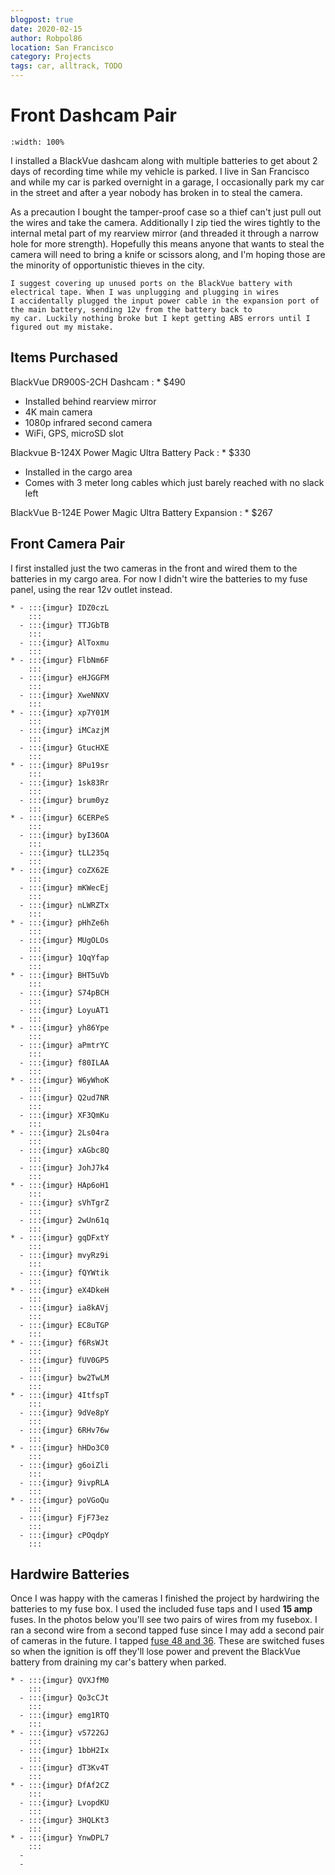 ```yaml
---
blogpost: true
date: 2020-02-15
author: Robpol86
location: San Francisco
category: Projects
tags: car, alltrack, TODO
---
```


# Front Dashcam Pair

```{imgur-figure} 9dVe8pY
:width: 100%
```

I installed a BlackVue dashcam along with multiple batteries to get about 2 days of recording time while my vehicle is
parked. I live in San Francisco and while my car is parked overnight in a garage, I occasionally park my car in the street
and after a year nobody has broken in to steal the camera.

As a precaution I bought the tamper-proof case so a thief can't just pull out the wires and take the camera. Additionally I
zip tied the wires tightly to the internal metal part of my rearview mirror (and threaded it through a narrow hole for more
strength). Hopefully this means anyone that wants to steal the camera will need to bring a knife or scissors along, and I'm
hoping those are the minority of opportunistic thieves in the city.

```{note}
I suggest covering up unused ports on the BlackVue battery with electrical tape. When I was unplugging and plugging in wires
I accidentally plugged the input power cable in the expansion port of the main battery, sending 12v from the battery back to
my car. Luckily nothing broke but I kept getting ABS errors until I figured out my mistake.
```

## Items Purchased

BlackVue DR900S-2CH Dashcam
: * $490
  * Installed behind rearview mirror
  * 4K main camera
  * 1080p infrared second camera
  * WiFi, GPS, microSD slot

Blackvue B-124X Power Magic Ultra Battery Pack
: * $330
  * Installed in the cargo area
  * Comes with 3 meter long cables which just barely reached with no slack left

BlackVue B-124E Power Magic Ultra Battery Expansion
: * $267

## Front Camera Pair

I first installed just the two cameras in the front and wired them to the batteries in my cargo area. For now I didn't wire
the batteries to my fuse panel, using the rear 12v outlet instead.

```{list-table}
* - :::{imgur} IDZ0czL
    :::
  - :::{imgur} TTJGbTB
    :::
  - :::{imgur} AlToxmu
    :::
* - :::{imgur} FlbNm6F
    :::
  - :::{imgur} eHJGGFM
    :::
  - :::{imgur} XweNNXV
    :::
* - :::{imgur} xp7Y01M
    :::
  - :::{imgur} iMCazjM
    :::
  - :::{imgur} GtucHXE
    :::
* - :::{imgur} 8Pu19sr
    :::
  - :::{imgur} 1sk83Rr
    :::
  - :::{imgur} brum0yz
    :::
* - :::{imgur} 6CERPeS
    :::
  - :::{imgur} byI36OA
    :::
  - :::{imgur} tLL235q
    :::
* - :::{imgur} coZX62E
    :::
  - :::{imgur} mKWecEj
    :::
  - :::{imgur} nLWRZTx
    :::
* - :::{imgur} pHhZe6h
    :::
  - :::{imgur} MUgOLOs
    :::
  - :::{imgur} 1QqYfap
    :::
* - :::{imgur} BHT5uVb
    :::
  - :::{imgur} S74pBCH
    :::
  - :::{imgur} LoyuAT1
    :::
* - :::{imgur} yh86Ype
    :::
  - :::{imgur} aPmtrYC
    :::
  - :::{imgur} f80ILAA
    :::
* - :::{imgur} W6yWhoK
    :::
  - :::{imgur} Q2ud7NR
    :::
  - :::{imgur} XF3QmKu
    :::
* - :::{imgur} 2Ls04ra
    :::
  - :::{imgur} xAGbc8Q
    :::
  - :::{imgur} JohJ7k4
    :::
* - :::{imgur} HAp6oH1
    :::
  - :::{imgur} sVhTgrZ
    :::
  - :::{imgur} 2wUn61q
    :::
* - :::{imgur} gqDFxtY
    :::
  - :::{imgur} mvyRz9i
    :::
  - :::{imgur} fQYWtik
    :::
* - :::{imgur} eX4DkeH
    :::
  - :::{imgur} ia8kAVj
    :::
  - :::{imgur} EC8uTGP
    :::
* - :::{imgur} f6RsWJt
    :::
  - :::{imgur} fUV0GP5
    :::
  - :::{imgur} bw2TwLM
    :::
* - :::{imgur} 4ItfspT
    :::
  - :::{imgur} 9dVe8pY
    :::
  - :::{imgur} 6RHv76w
    :::
* - :::{imgur} hHDo3C0
    :::
  - :::{imgur} g6oiZli
    :::
  - :::{imgur} 9ivpRLA
    :::
* - :::{imgur} poVGoQu
    :::
  - :::{imgur} FjF73ez
    :::
  - :::{imgur} cPOqdpY
    :::
```

## Hardwire Batteries

Once I was happy with the cameras I finished the project by hardwiring the batteries to my fuse box. I used the included fuse
taps and I used **15 amp** fuses. In the photos below you'll see two pairs of wires from my fusebox. I ran a second wire from
a second tapped fuse since I may add a second pair of cameras in the future. I tapped
[fuse 48 and 36](https://fuse-box.info/volkswagen/volkswagen-golf-vii-mk7-2013-2020-fuses). These are switched fuses so when
the ignition is off they'll lose power and prevent the BlackVue battery from draining my car's battery when parked.

```{list-table}
* - :::{imgur} QVXJfM0
    :::
  - :::{imgur} Qo3cCJt
    :::
  - :::{imgur} emg1RTQ
    :::
* - :::{imgur} vS722GJ
    :::
  - :::{imgur} 1bbH2Ix
    :::
  - :::{imgur} dT3Kv4T
    :::
* - :::{imgur} DfAf2CZ
    :::
  - :::{imgur} LvopdKU
    :::
  - :::{imgur} 3HQLKt3
    :::
* - :::{imgur} YnwDPL7
    :::
  -
  -
```
